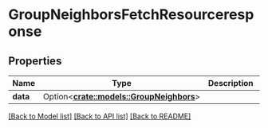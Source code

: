 # GroupNeighborsFetchResourceresponse

## Properties

Name | Type | Description | Notes
------------ | ------------- | ------------- | -------------
**data** | Option<[**crate::models::GroupNeighbors**](groupNeighbors.md)> |  | [optional]

[[Back to Model list]](../README.md#documentation-for-models) [[Back to API list]](../README.md#documentation-for-api-endpoints) [[Back to README]](../README.md)


